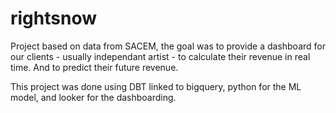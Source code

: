 # rightsnow

Project based on data from SACEM, the goal was to provide a dashboard for our clients - usually independant artist - to calculate their revenue in real time. And to predict their future revenue.

This project was done using DBT linked to bigquery, python for the ML model, and looker for the dashboarding.
